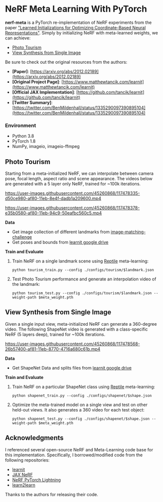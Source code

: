 # NeRF Meta Learning With PyTorch
**nerf-meta** is a PyTorch re-implementation of NeRF experiments from the paper ["Learned Initializations for Optimizing Coordinate-Based Neural Representations"](https://arxiv.org/abs/2012.02189). Simply by initializing NeRF with meta-learned weights, we can achieve:

* [Photo Tourism](#photo-tourism)
* [View Synthesis from Single Image](#view-synthesis-from-single-image)

Be sure to check out the original resources from the authors:

* **[Paper]**: [https://arxiv.org/abs/2012.02189](https://arxiv.org/abs/2012.02189)
* **[Original Project Page]**: [https://www.matthewtancik.com/learnit](https://www.matthewtancik.com/learnit)  
* **[Official JAX Implementation]**: [https://github.com/tancik/learnit](https://github.com/tancik/learnit)  
* **[Twitter Summary]**: [https://twitter.com/BenMildenhall/status/1335290097390895104](https://twitter.com/BenMildenhall/status/1335290097390895104)

### Environment

* Python 3.8
* PyTorch 1.8
* NumPy, imageio, imageio-ffmpeg

## Photo Tourism

Starting from a meta-initialized NeRF, we can interpolate between camera pose, focal length, aspect ratio and scene appearance. The videos below are generated with a 5 layer only NeRF, trained for ~100k iterations.

https://user-images.githubusercontent.com/45260868/117478335-d50ce980-af80-11eb-8e4f-dadb1a209600.mp4

https://user-images.githubusercontent.com/45260868/117478378-e35b0580-af80-11eb-94c9-50eafbc560c5.mp4

**Data**
* Get image collection of different landmarks from [image-matching-challenge](https://www.cs.ubc.ca/~kmyi/imw2020/data.html)
* Get poses and bounds from [learnit google drive](https://drive.google.com/drive/folders/1SVHKRQXiRb98q4KHVEbj8eoWxjNS2QLW)

**Train and Evaluate**
1. Train NeRF on a single landmark scene using [Reptile](https://arxiv.org/abs/1803.02999) meta-learning:
    ```shell
    python tourism_train.py --config ./configs/tourism/$landmark.json
    ```
2. Test Photo Tourism performance and generate an interpolation video of the landmark:
    ```shell
    python tourism_test.py --config ./configs/tourism/$landmark.json --weight-path $meta_weight.pth
    ```

## View Synthesis from Single Image

Given a single input view, meta-initialized NeRF can generate a 360-degree video. The following ShapeNet video is generated with a class-specific NeRF (5 layers deep), trained for ~100k iterations.

https://user-images.githubusercontent.com/45260868/117478568-26b57400-af81-11eb-8770-4716a680c61b.mp4

**Data**
* Get ShapeNet Data and splits files from [learnit google drive](https://drive.google.com/drive/folders/1SVHKRQXiRb98q4KHVEbj8eoWxjNS2QLW)

**Train and Evaluate**
1. Train NeRF on a particular ShapeNet class using [Reptile](https://arxiv.org/abs/1803.02999) meta-learning:
    ```shell
    python shapenet_train.py --config ./configs/shapenet/$shape.json
    ```
2. Optimize the meta-trained model on a single view and test on other held-out views. It also generates a 360 video for each test object:
    ```shell
    python shapenet_test.py --config ./configs/shapenet/$shape.json --weight-path $meta_weight.pth
    ```

## Acknowledgments
I referenced several open-source NeRF and Meta-Learning code base for this implementation. Specifically, I borrowed/modified code from the following repositories:

* [learnit](https://github.com/tancik/learnit)
* [JAX NeRF](https://github.com/google-research/google-research/tree/master/jaxnerf)
* [NeRF PyTorch Lightning](https://github.com/kwea123/nerf_pl)
* [learn2learn](https://github.com/learnables/learn2learn)

Thanks to the authors for releasing their code.
